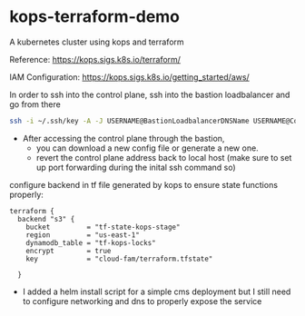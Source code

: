 # kops-terraform-demo
A kubernetes cluster using kops and terraform

Reference: https://kops.sigs.k8s.io/terraform/

IAM Configuration: https://kops.sigs.k8s.io/getting_started/aws/

In order to ssh into the control plane, ssh into the bastion loadbalancer and go from there
```bash
ssh -i ~/.ssh/key -A -J USERNAME@BastionLoadbalancerDNSName USERNAME@ControlplanePrivateIP

```

 - After accessing the control plane through the bastion, 
    - you can download a new config file or generate a new one. 
    - revert the control plane address back to local host (make sure to set up port forwarding during the inital ssh command so)


configure backend in tf file generated by kops to ensure state functions properly:
```
terraform {
  backend "s3" {
    bucket         = "tf-state-kops-stage"
    region         = "us-east-1"
    dynamodb_table = "tf-kops-locks"
    encrypt        = true
    key            = "cloud-fam/terraform.tfstate"

  }
```

- I added a helm install script for a simple cms deployment but I still need to configure networking and dns to properly expose the service
